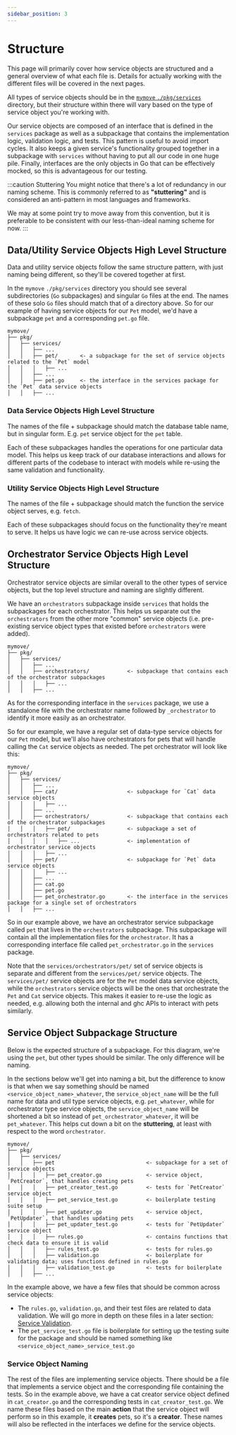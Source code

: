 ```yaml
---
sidebar_position: 3
---
```

# Structure

This page will primarily cover how service objects are structured and a general overview of what each file is. 
Details for actually working with the different files will be covered in the next pages.

All types of service objects should be in the
[`mymove` `./pkg/services`](https://github.com/transcom/mymove/tree/main/pkg/services) directory, but their 
structure within there will vary based on the type of service object you're working with.

Our service objects are composed of an interface that is defined in the `services` package as well as a subpackage 
that contains the implementation logic, validation logic, and tests. This pattern is useful to avoid import cycles. 
It also keeps a given service's functionality grouped together in a subpackage with `services` without having to put 
all our code in one huge pile. Finally, interfaces are the only objects in Go that can be effectively mocked, so 
this is advantageous for our testing.

:::caution Stuttering
You might notice that there's a lot of redundancy in our naming scheme. This is commonly referred to as 
**"stuttering"** and is considered an anti-pattern in most languages and frameworks.

We may at some point try to move away from this convention, but it is preferable to be consistent with our 
less-than-ideal naming scheme for now.
:::

## Data/Utility Service Objects High Level Structure

Data and utility service objects follow the same structure pattern, with just naming being different, so they'll be 
covered together at first.

In the `mymove` `./pkg/services` directory you should see several subdirectories (`Go` subpackages) and singular 
`Go` files at the end. The names of these solo `Go` files should match that of a directory above. So for our example 
of having service objects for our `Pet` model, we'd have a subpackage `pet` and a corresponding `pet.go` file.

```text {5,8}
mymove/
├── pkg/
│   ├── services/
│   │   ├── ...
│   │   ├── pet/       <- a subpackage for the set of service objects related to the `Pet` model
│   │   │   ├── ...
│   │   ├── ...
│   │   ├── pet.go     <- the interface in the services package for the `Pet` data service objects
│   │   ├── ...
```

### Data Service Objects High Level Structure

The names of the file + subpackage should match the database table name, but in singular form. E.g. `pet` service 
object for the `pet` table.

Each of these subpackages handles the operations for one particular data model. This helps us keep track of our
database interactions and allows for different parts of the codebase to interact with models while re-using the same 
validation and functionality.

### Utility Service Objects High Level Structure

The names of the file + subpackage should match the function the service object serves, e.g. `fetch`.

Each of these subpackages should focus on the functionality they're meant to serve. It helps us have logic we can 
re-use across service objects.

## Orchestrator Service Objects High Level Structure

Orchestrator service objects are similar overall to the other types of service objects, but the top level structure 
and naming are slightly different. 

We have an `orchestrators` subpackage inside `services` that holds the subpackages for each orchestrator. This helps 
us separate out the `orchestrators` from the other more "common" service objects (i.e. pre-existing service object 
types that existed before `orchestrators` were added). 

```text {5}
mymove/
├── pkg/
│   ├── services/
│   │   ├── ...
│   │   ├── orchestrators/            <- subpackage that contains each of the orchestrator subpackages
│   │   │   ├── ...
│   │   ├── ...
```

As for the corresponding interface in the `services` package, we use a standalone file with the orchestrator name 
followed by `_orchestrator` to identify it more easily as an orchestrator.

So for our example, we have a regular set of data-type service objects for our `Pet` model, but we'll also have 
orchestrators for pets that will handle calling the `Cat` service objects as needed. The pet orchestrator will look 
like this:

```text {8,9,17}
mymove/
├── pkg/
│   ├── services/
│   │   ├── ...
│   │   ├── cat/                      <- subpackage for `Cat` data service objects 
│   │   │   ├── ...
│   │   ├── ...
│   │   ├── orchestrators/            <- subpackage that contains each of the orchestrator subpackages
│   │   │   ├── pet/                  <- subpackage a set of orchestrators related to pets
│   │   │   │   ├── ...               <- implementation of orchestrator service objects
│   │   │   ├── ...
│   │   ├── pet/                      <- subpackage for `Pet` data service objects
│   │   │   ├── ...
│   │   ├── ...
│   │   ├── cat.go
│   │   ├── pet.go
│   │   ├── pet_orchestrator.go       <- the interface in the services package for a single set of orchestrators
│   │   ├── ...
```

So in our example above, we have an orchestrator service subpackage called `pet` that lives in the `orchestrators` 
subpackage. This subpackage will contain all the implementation files for the `orchestrator`. It has a corresponding 
interface file called `pet_orchestrator.go` in the `services` package.

Note that the `services/orchestrators/pet/` set of service objects is separate and different from the 
`services/pet/` service objects. The `services/pet/` service objects are for the `Pet` model data service objects, 
while the `orchestrators` service objects will be the ones that orchestrate the `Pet` and `Cat` service objects. 
This makes it easier to re-use the logic as needed, e.g. allowing both the internal and ghc APIs to interact with 
pets similarly.  

## Service Object Subpackage Structure

Below is the expected structure of a subpackage. For this diagram, we're using the `pet`, but other 
types should be similar. The only difference will be naming. 

In the sections below we'll get into naming a bit, but the difference to know is that when we say something should be 
named `<service_object_name>_whatever`, the `service_object_name` will be the full name for data and util type service
objects, e.g. `pet_whatever`, while for orchestrator type service objects, the `service_object_name` will be 
shortened a bit so instead of `pet_orchestrator_whatever`, it will be `pet_whatever`. This helps cut down a bit on 
the **stuttering**, at least with respect to the word `orchestrator`.

```text
mymove/
├── pkg/
│   ├── services/
│   │   ├── pet                             <- subpackage for a set of service objects
│   │   │   ├── pet_creator.go              <- service object, `PetCreator`, that handles creating pets
│   │   │   ├── pet_creator_test.go         <- tests for `PetCreator` service object
│   │   │   ├── pet_service_test.go         <- boilerplate testing suite setup
│   │   │   ├── pet_updater.go              <- service object, `PetUpdater`, that handles updating pets
│   │   │   ├── pet_updater_test.go         <- tests for `PetUpdater` service object
│   │   │   ├── rules.go                    <- contains functions that check data to ensure it is valid
│   │   │   ├── rules_test.go               <- tests for rules.go
│   │   │   ├── validation.go               <- boilerplate for validating data; uses functions defined in rules.go
│   │   │   ├── validation_test.go          <- tests for boilerplate
│   │   ├── ...
```

In the example above, we have a few files that should be common across service objects:

* The `rules.go`, `validation.go`, and their test files are related to data validation. We will go more in depth on 
  these files in a later section: [Service Validation](/docs/backend/guides/service-objects/validation).
* The `pet_service_test.go` file is boilerplate for setting up the testing suite for the package and should be 
  named something like `<service_object_name>_service_test.go`

### Service Object Naming

The rest of the files are implementing service objects. There should be a file that implements a service object and 
the corresponding file containing the tests. So in the example above, we have a cat creator service object defined 
in `cat_creator.go` and the corresponding tests in `cat_creator_test.go`. We name these files based on the main 
**action** that the service object will perform so in this example, it **creates** pets, so it's a **creator**. 
These names will also be reflected in the interfaces we define for the service objects.
